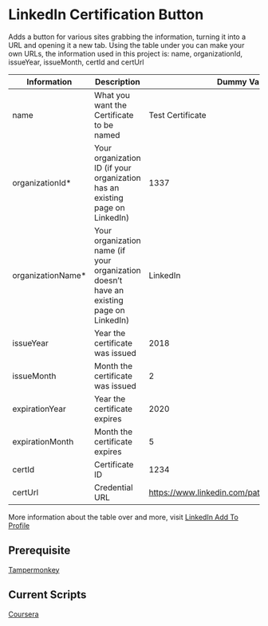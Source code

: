 # LinkedIn Certification Button

Adds a button for various sites grabbing the information, turning it into a URL and opening it a new tab.
Using the table under you can make your own URLs, the information used in this project is:
name, organizationId, issueYear, issueMonth, certId and certUrl

| **Information** |  **Description**|	**Dummy Value** |
|--|--|--|
| name | What you want the Certificate to be named | Test Certificate |  
|organizationId*|Your organization ID (if your organization has an existing page on LinkedIn)|1337|
| organizationName* | Your organization name (if your organization doesn’t have an existing page on LinkedIn) | LinkedIn |  
| issueYear | Year the certificate was issued | 2018 |  
| issueMonth | Month the certificate was issued | 2 |  
| expirationYear | Year the certificate expires | 2020 |  
| expirationMonth | Month the certificate expires | 5 |  
| certId | Certificate ID | 1234 |  
| certUrl | Credential URL | https://www.linkedin.com/path/to/certificate/1234 |  

More information about the table over and more, visit [LinkedIn Add To Profile](https://addtoprofile.linkedin.com/)



## Prerequisite

[Tampermonkey](https://www.tampermonkey.net/)

## Current Scripts
[Coursera](https://github.com/MrPrecise/Linkedin-Certification-Button/blob/main/Scripts/Coursera.js)
